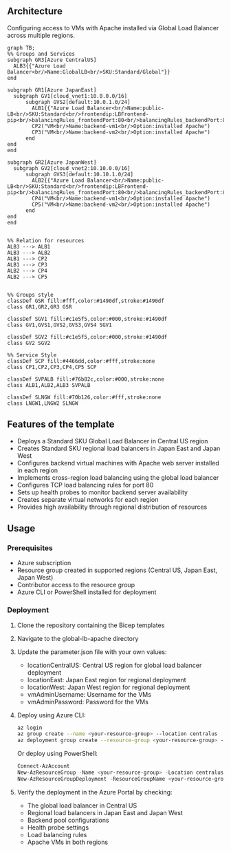 ## Architecture
Configuring access to VMs with Apache installed via Global Load Balancer across multiple regions.

```mermaid
graph TB;
%% Groups and Services
subgraph GR3[Azure CentralUS]
  ALB3{{"Azure Load Balancer<br/>Name:GlobalLB<br/>SKU:Standard/Global"}}
end

subgraph GR1[Azure JapanEast]
  subgraph GV1[cloud_vnet1:10.0.0.0/16]
      subgraph GVS2[default:10.0.1.0/24]
        ALB1{{"Azure Load Balancer<br/>Name:public-LB<br/>SKU:Standard<br/>frontendip:LBFrontend-pip<br/>balancingRules_frontendPort:80<br/>balancingRules_backendPort:80<br/>balancingRules_protocol:TCP<br/>ProbeRules_protocol:TCP<br/>ProbeRules_port:80<br/>ProbeRules_interval:5"}}
        CP2("VM<br/>Name:backend-vm1<br/>Option:installed Apache")
        CP3("VM<br/>Name:backend-vm2<br/>Option:installed Apache")
      end
end
end

subgraph GR2[Azure JapanWest]
  subgraph GV2[cloud_vnet2:10.10.0.0/16]
      subgraph GVS3[default:10.10.1.0/24]
        ALB2{{"Azure Load Balancer<br/>Name:public-LB<br/>SKU:Standard<br/>frontendip:LBFrontend-pip<br/>balancingRules_frontendPort:80<br/>balancingRules_backendPort:80<br/>balancingRules_protocol:TCP<br/>ProbeRules_protocol:TCP<br/>ProbeRules_port:80<br/>ProbeRules_interval:5"}}
        CP4("VM<br/>Name:backend-vm1<br/>Option:installed Apache")
        CP5("VM<br/>Name:backend-vm2<br/>Option:installed Apache")
      end
end
end


%% Relation for resources
ALB3 ---> ALB1
ALB3 ---> ALB2
ALB1 ---> CP2
ALB1 ---> CP3
ALB2 ---> CP4
ALB2 ---> CP5


%% Groups style
classDef GSR fill:#fff,color:#1490df,stroke:#1490df
class GR1,GR2,GR3 GSR

classDef SGV1 fill:#c1e5f5,color:#000,stroke:#1490df
class GV1,GVS1,GVS2,GVS3,GVS4 SGV1

classDef SGV2 fill:#c1e5f5,color:#000,stroke:#1490df
class GV2 SGV2
 
%% Service Style
classDef SCP fill:#4466dd,color:#fff,stroke:none
class CP1,CP2,CP3,CP4,CP5 SCP

classDef SVPALB fill:#76b82c,color:#000,stroke:none
class ALB1,ALB2,ALB3 SVPALB

classDef SLNGW fill:#70b126,color:#fff,stroke:none
class LNGW1,LNGW2 SLNGW

```

## Features of the template

- Deploys a Standard SKU Global Load Balancer in Central US region
- Creates Standard SKU regional load balancers in Japan East and Japan West
- Configures backend virtual machines with Apache web server installed in each region
- Implements cross-region load balancing using the global load balancer
- Configures TCP load balancing rules for port 80
- Sets up health probes to monitor backend server availability
- Creates separate virtual networks for each region
- Provides high availability through regional distribution of resources

## Usage

### Prerequisites
- Azure subscription
- Resource group created in supported regions (Central US, Japan East, Japan West)
- Contributor access to the resource group
- Azure CLI or PowerShell installed for deployment

### Deployment

1. Clone the repository containing the Bicep templates
2. Navigate to the global-lb-apache directory
3. Update the parameter.json file with your own values:
   - locationCentralUS: Central US region for global load balancer deployment
   - locationEast: Japan East region for regional deployment
   - locationWest: Japan West region for regional deployment
   - vmAdminUsername: Username for the VMs
   - vmAdminPassword: Password for the VMs

4. Deploy using Azure CLI:
   ```bash
   az login
   az group create --name <your-resource-group> --location centralus
   az deployment group create --resource-group <your-resource-group> --template-file main.bicep --parameters parameter.json
   ```

   Or deploy using PowerShell:
   ```powershell
   Connect-AzAccount
   New-AzResourceGroup -Name <your-resource-group> -Location centralus
   New-AzResourceGroupDeployment -ResourceGroupName <your-resource-group> -TemplateFile main.bicep -TemplateParameterFile parameter.json
   ```

5. Verify the deployment in the Azure Portal by checking:
   - The global load balancer in Central US
   - Regional load balancers in Japan East and Japan West
   - Backend pool configurations
   - Health probe settings
   - Load balancing rules
   - Apache VMs in both regions
